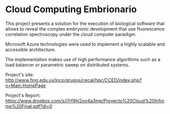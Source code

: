 # Cloud Computing Embrionario

This project presents a solution for the execution of biological software that allows to reveal the complex embryonic development that use fluorescence correlation spectroscopy under the cloud computer paradigm.

Microsoft Azure technologies were used to implement a highly scalable and accessible architecture.

The implementation makes use of high performance algorithms such as a load balancer or parametric sweep on distributed systems.

Project's site: http://www.fing.edu.uy/inco/grupos/cecal/hpc/CCED/index.php?n=Main.HomePage

Project's Report: https://www.dropbox.com/s/i7rf9hj2oo4a3mp/Proyecto%20Cloud%20Informe%20Final.pdf?dl=0
